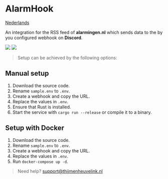 # AlarmHook

[Nederlands](https://github.com/ThijmenGThN/alarmhook)

An integration for the RSS feed of **alarmingen.nl** which sends data to the by you configured webhook on **Discord**.

![](https://files.thijmenheuvelink.nl/api/public/dl/HzKtVfIr/trauma.png)
![](https://files.thijmenheuvelink.nl/api/public/dl/HzKtVfIr/brand.png)

> Setup can be achieved by the following options:

## Manual setup

1. Download the source code.
2. Rename ` sample.env ` to ` .env `.
3. Create a webhook and copy the URL.
4. Replace the values in ` .env `.
5. Ensure that Rust is installed.
6. Start the service with ` cargo run --release ` or compile it to a binary.

## Setup with Docker

1. Download the source code.
2. Rename ` sample.env ` to ` .env `.
3. Create a webhook and copy the URL.
4. Replace the values in ` .env `.
5. Run `docker-compose up -d`.

> Need help? [support@thijmenheuvelink.nl](mailto:support@thijmenheuvelink.nl)
